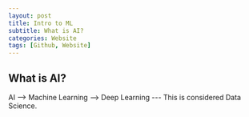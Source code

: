 ```yaml
---
layout: post
title: Intro to ML
subtitle: What is AI? 
categories: Website
tags: [Github, Website]
---
```



## What is AI? 

AI --> Machine Learning --> Deep Learning --- This is considered Data Science. 
